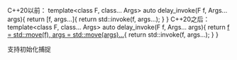 C++20以前：
template<class F, class... Args> 
auto delay_invoke(F f, Args... args){ 
    return [f, args...]{ 
        return std::invoke(f, args...); 
    } 
}
C++20之后：
template<class F, class... Args> 
auto delay_invoke(F f, Args... args){ 
    return [f = std::move(f), args = std::move(args)...](){ 
        return std::invoke(f, args...); 
    } 
}

支持初始化捕捉